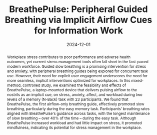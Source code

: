 ---
title: "BreathePulse: Peripheral Guided Breathing via Implicit Airflow Cues for Information Work"
teaser: "/images/breathepulse-2.jpg"
date: "2024-12-01"
collection: publications
authors: " <b>Tan Gemicioglu*</b>, Thalia Viranda*, Yiran Zhao*, Olzhas Yessenbayev, Jatin Arora, Jane Wang, Pedro Lopes, Alexander T. Adams, Tanzeem Choudhury"
venue: "Proceedings of the ACM on Interactive, Mobile, Wearable and Ubiquitous Technologies, Volume 8, Issue 4"
abstract: "Workplace stress contributes to poor performance and adverse health outcomes, yet current stress management tools often fall short in the fast-paced modern workforce. Guided slow breathing is a promising intervention for stress and anxiety, with peripheral breathing guides being explored for concurrent task use. However, their need for explicit user engagement underscores the need for more seamless, implicit interventions optimized for workplaces. In this mixed-method, controlled study, we examined the feasibility and effects of BreathePulse, a laptop-mounted device that delivers pulsing airflow to the nostrils as an implicit cue, on stress, anxiety, affect, and workload during two levels of a memory (N-Back) task with 23 participants. We found that BreathePulse, the first airflow-only breathing guide, effectively promoted slow breathing, particularly during the easy memory task. Participants' breathing rates aligned with BreathePulse's guidance across tasks, with the longest maintenance of slow breathing – over 40% of the time – during the easy task. Although BreathePulse increased workload and had little impact on stress, it promoted mindfulness, indicating its potential for stress management in the workplace."
link: "/files/papers/BreathePulse_IMWUT_2024.pdf"
category: full-paper
tags: [respiration, entrainment, implicit-interfaces]
links:
- [doi, doi, https://doi.org/10.1145/3699748]
- [paper, pdf, /files/papers/PHL_IMWUT_2024.pdf]
---